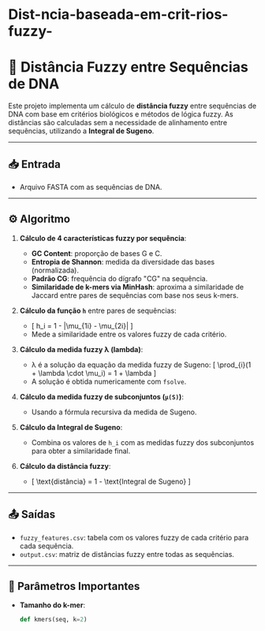 # Dist-ncia-baseada-em-crit-rios-fuzzy-
# 🧬 Distância Fuzzy entre Sequências de DNA

Este projeto implementa um cálculo de **distância fuzzy** entre sequências de DNA com base em critérios biológicos e métodos de lógica fuzzy. As distâncias são calculadas sem a necessidade de alinhamento entre sequências, utilizando a **Integral de Sugeno**.

---

## 📥 Entrada

- Arquivo FASTA com as sequências de DNA.

---

## ⚙️ Algoritmo

1. **Cálculo de 4 características fuzzy por sequência**:
   - **GC Content**: proporção de bases G e C.
   - **Entropia de Shannon**: medida da diversidade das bases (normalizada).
   - **Padrão CG**: frequência do dígrafo "CG" na sequência.
   - **Similaridade de k-mers via MinHash**: aproxima a similaridade de Jaccard entre pares de sequências com base nos seus k-mers.

2. **Cálculo da função `h`** entre pares de sequências:
   - \[
     h_i = 1 - |\mu_{1i} - \mu_{2i}|
     \]
   - Mede a similaridade entre os valores fuzzy de cada critério.

3. **Cálculo da medida fuzzy λ (lambda)**:
   - λ é a solução da equação da medida fuzzy de Sugeno:
     \[
     \prod_{i}(1 + \lambda \cdot \mu_i) = 1 + \lambda
     \]
   - A solução é obtida numericamente com `fsolve`.

4. **Cálculo da medida fuzzy de subconjuntos (`μ(S)`)**:
   - Usando a fórmula recursiva da medida de Sugeno.

5. **Cálculo da Integral de Sugeno**:
   - Combina os valores de `h_i` com as medidas fuzzy dos subconjuntos para obter a similaridade final.

6. **Cálculo da distância fuzzy**:
   - \[
     \text{distância} = 1 - \text{Integral de Sugeno}
     \]

---

## 📤 Saídas

- `fuzzy_features.csv`: tabela com os valores fuzzy de cada critério para cada sequência.
- `output.csv`: matriz de distâncias fuzzy entre todas as sequências.

---

## 🔧 Parâmetros Importantes

- **Tamanho do k-mer**:
  ```python
  def kmers(seq, k=2)
